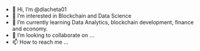 - 👋 Hi, I’m @dlacheta01
- 👀 I’m interested in Blockchain and Data Science
- 🌱 I’m currently learning Data Analytics, blockchain development, finance and economy. 
- 💞️ I’m looking to collaborate on ...
- 📫 How to reach me ...

<!---
dlacheta01/dlacheta01 is a ✨ special ✨ repository because its `README.md` (this file) appears on your GitHub profile.
You can click the Preview link to take a look at your changes.
--->
